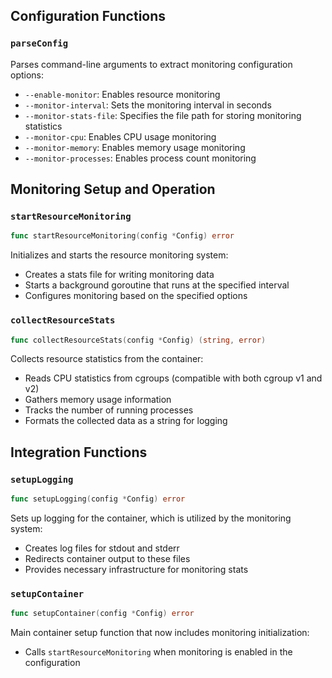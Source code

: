 
## Configuration Functions

### `parseConfig`

Parses command-line arguments to extract monitoring configuration options:

- `--enable-monitor`: Enables resource monitoring
- `--monitor-interval`: Sets the monitoring interval in seconds
- `--monitor-stats-file`: Specifies the file path for storing monitoring statistics
- `--monitor-cpu`: Enables CPU usage monitoring
- `--monitor-memory`: Enables memory usage monitoring
- `--monitor-processes`: Enables process count monitoring

## Monitoring Setup and Operation

### `startResourceMonitoring`

```go
func startResourceMonitoring(config *Config) error
```

Initializes and starts the resource monitoring system:
- Creates a stats file for writing monitoring data
- Starts a background goroutine that runs at the specified interval
- Configures monitoring based on the specified options

### `collectResourceStats`

```go
func collectResourceStats(config *Config) (string, error)
```

Collects resource statistics from the container:
- Reads CPU statistics from cgroups (compatible with both cgroup v1 and v2)
- Gathers memory usage information
- Tracks the number of running processes
- Formats the collected data as a string for logging

## Integration Functions

### `setupLogging`

```go
func setupLogging(config *Config) error
```

Sets up logging for the container, which is utilized by the monitoring system:
- Creates log files for stdout and stderr
- Redirects container output to these files
- Provides necessary infrastructure for monitoring stats

### `setupContainer`

```go
func setupContainer(config *Config) error
```

Main container setup function that now includes monitoring initialization:
- Calls `startResourceMonitoring` when monitoring is enabled in the configuration
